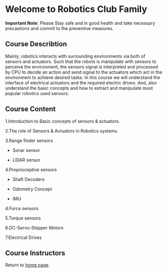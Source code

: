 # Welcome to Robotics Club Family
**Important Note**: Please Stay safe and in good health and take necessary precautions and commit to the preventive measures.

## Course Describtion
Mainly, robotics interacts with surrounding environments via both of sensors and actuators. Such that the robots is manipulate with sensors to perceive the environment, the sensors signal is interpreted and processed by CPU to decide an action and send signal to the actuators which act in the environment to achieve desired tasks. In this course we will understand the interface of electrical actuators and the required electric drives. And, also understand the basic concepts and how to extract and manipulate most popular robotics used sensors.
## Course Content

1.Introduction to Basic concepts of sensors & actuators.

2.The role of Sensors & Actuators in Robotics systems.

3.Range finder sensors

- Sonar sensor 

- LIDAR sensor

4.Proprioceptive sensors

- Shaft Decoders

- Odometry Concept

- IMU

4.Force sensors

5.Torque sensors

6.DC-Servo-Stepper Motors

7.Electrical Drives

## Course Instructors

  
Return to [home page](https://ejust-robotics-club.github.io/Ejust-Robotics-Club/).
